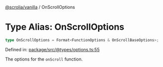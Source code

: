 [@scrolia/vanilla](../README.md) / OnScrollOptions

# Type Alias: OnScrollOptions

```ts
type OnScrollOptions = Format<FunctionOptions & OnScrollBaseOptions>;
```

Defined in: [package/src/@types/options.ts:55](https://github.com/scrolia/vanilla/blob/09c160783f9b3be547e821e51618c289c7500171/package/src/@types/options.ts#L55)

The options for the `onScroll` function.
